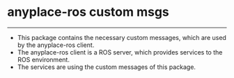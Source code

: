 # anyplace-ros custom msgs
---

- This package contains the necessary custom messages, which are used by the anyplace-ros client. 
- The anyplace-ros client is a ROS server, which provides services to the ROS environment. 
- The services are using the custom messages of this package.

